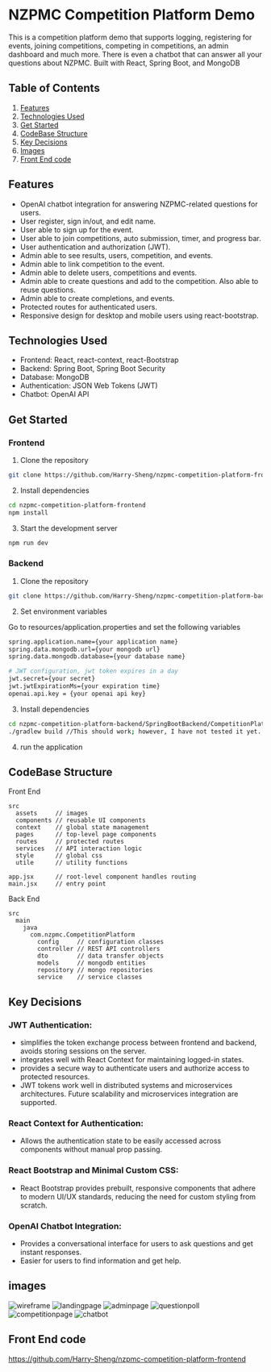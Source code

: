 # NZPMC Competition Platform Demo

This is a competition platform demo that supports logging, registering for events, joining competitions, competing in competitions, an admin dashboard and much more. There is even a chatbot that can answer all your questions about NZPMC. Built with React, Spring Boot, and MongoDB

## Table of Contents

1. [Features](#features)
2. [Technologies Used](#technologies-used)
3. [Get Started](#get-started)
4. [CodeBase Structure](#codebase-structure)
5. [Key Decisions](#key-decisions)
6. [Images](#images)
7. [Front End code](#front-end-code)

## Features

- OpenAI chatbot integration for answering NZPMC-related questions for users.
- User register, sign in/out, and edit name.
- User able to sign up for the event.
- User able to join competitions, auto submission, timer, and progress bar.
- User authentication and authorization (JWT).
- Admin able to see results, users, competition, and events.
- Admin able to link competition to the event.
- Admin able to delete users, competitions and events.
- Admin able to create questions and add to the competition. Also able to reuse questions.
- Admin able to create completions, and events.
- Protected routes for authenticated users.
- Responsive design for desktop and mobile users using react-bootstrap.

## Technologies Used

- Frontend: React, react-context, react-Bootstrap
- Backend: Spring Boot, Spring Boot Security
- Database: MongoDB
- Authentication: JSON Web Tokens (JWT)
- Chatbot: OpenAI API

## Get Started

### Frontend

1. Clone the repository

```bash
git clone https://github.com/Harry-Sheng/nzpmc-competition-platform-frontend
```

2. Install dependencies

```bash
cd nzpmc-competition-platform-frontend
npm install
```

3. Start the development server

```bash
npm run dev
```

### Backend

1. Clone the repository

```bash
git clone https://github.com/Harry-Sheng/nzpmc-competition-platform-backend
```

2. Set environment variables

Go to resources/application.properties and set the following variables

```bash
spring.application.name={your application name}
spring.data.mongodb.url={your mongodb url}
spring.data.mongodb.database={your database name}

# JWT configuration, jwt token expires in a day
jwt.secret={your secret}
jwt.jwtExpirationMs={your expiration time}
openai.api.key = {your openai api key}
```

3. Install dependencies

```bash
cd nzpmc-competition-platform-backend/SpringBootBackend/CompetitionPlatform
./gradlew build //This should work; however, I have not tested it yet. Message me if it does not work
```

4. run the application

## CodeBase Structure

Front End

```
src
  assets     // images
  components // reusable UI components
  context    // global state management
  pages      // top-level page components
  routes     // protected routes
  services   // API interaction logic
  style      // global css
  utile      // utility functions

app.jsx      // root-level component handles routing
main.jsx     // entry point
```

Back End

```
src
  main
    java
      com.nzpmc.CompetitionPlatform
        config     // configuration classes
        controller // REST API controllers
        dto        // data transfer objects
        models     // mongodb entities
        repository // mongo repositories
        service    // service classes
```

## Key Decisions

### JWT Authentication:

- simplifies the token exchange process between frontend and backend, avoids storing sessions on the server.
- integrates well with React Context for maintaining logged-in states.
- provides a secure way to authenticate users and authorize access to protected resources.
- JWT tokens work well in distributed systems and microservices architectures. Future scalability and microservices integration are supported.

### React Context for Authentication:

- Allows the authentication state to be easily accessed across components without manual prop passing.

### React Bootstrap and Minimal Custom CSS:

- React Bootstrap provides prebuilt, responsive components that adhere to modern UI/UX standards, reducing the need for custom styling from scratch.

### OpenAI Chatbot Integration:

- Provides a conversational interface for users to ask questions and get instant responses.
- Easier for users to find information and get help.

## images

![wireframe](./assets/wireframe.png)
![landingpage](./assets/landingpage.png)
![adminpage](./assets/adminpage.png)
![questionpoll](./assets/questionpoll.png)
![competitionpage](./assets/competitionpage.png)
![chatbot](./assets/chatbot.png)

## Front End code

https://github.com/Harry-Sheng/nzpmc-competition-platform-frontend
